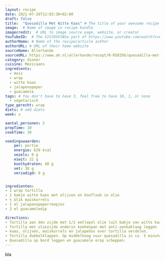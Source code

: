 ```yaml
---
layout: recipe
date: 2021-07-26T12:03:30+02:00
draft: false
title:  "Quesadilla Met Witte Kaas" # The title of your awesome recipe
image:  # Name of image in recipe bundle
imagecredit:  # URL to image source page, website, or creator
YouTubeID:  # The F2SYDXV1W1w part of https://www.youtube.com/watch?v=F2SYDXV1W1w
authorName: # Name of the recipe/article author
authorURL: # URL of their home website
sourceName: Allerhande
sourceURL: https://www.ah.nl/allerhande/recept/R-R58356/quesadilla-met-witte-kaas-en-tomaat
category: dinner
cuisine: Mexicaans
ingredients:
  - mais
  - wrap
  - witte kaas
  - jalapenopeper
  - guacamole
tags: # You don't have to have 3, feel free to have 10, 1, or none
  - vegetarisch
type_gerecht: wrap
diets: # add diets
week: x

aantal_personen: 2
prepTime: 10
cookTime: 30

voedingswaarden:
    per: portie
    energie: 620 kcal
    vezels: 0 g
    eiwit: 22 g
    koolhydraten: 48 g
    vet: 38 g
    verzadigd: 0 g


ingredienten:
- 1 wrap tortilla
- 1 bakje witte kaas met olijven en knoflook in olie
- ½ blik maïskorrels
- 1 el jalapenopeperreepjes
- 2 el guacamoledip

directions:
- Tortilla aan één zijde met 1/2 eetlepel olie (uit bakje van witte kaas) bestrijken.
- Tortilla met oliezijde onderin koekenpan met anti-aanbaklaag leggen
- kaas, olijven, maïskorrels en jalapeños over tortilla verdelen.
- Tortilla dubbelklappen. Op middelhoog vuur quesadilla in ca. 5 minuten goudbruin en lauwwarm van binnen bakken, halverwege voorzichtig keren.
- Quesadilla op bord leggen en guacamole erop scheppen.
---
```


bla
